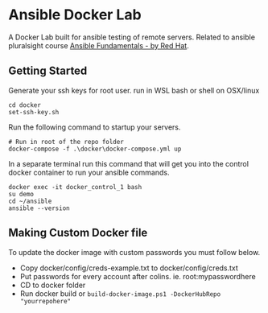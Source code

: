 # Ansible Docker Lab
A Docker Lab built for ansible testing of remote servers.  Related to ansible pluralsight course [Ansible Fundamentals - by Red Hat](https://app.pluralsight.com/library/courses/ansible-fundamentals/table-of-contents).

## Getting Started

Generate your ssh keys for root user. run in WSL bash or shell on OSX/linux

```shell
cd docker
set-ssh-key.sh
```

Run the following command to startup your servers.

```shell
# Run in root of the repo folder
docker-compose -f .\docker\docker-compose.yml up
```

In a separate terminal run this command that will get you into the control docker container to run your ansible commands.

``` shell
docker exec -it docker_control_1 bash
su demo
cd ~/ansible
ansible --version
```

## Making Custom Docker file

To update the docker image with custom passwords you must follow below.

* Copy docker/config/creds-example.txt to docker/config/creds.txt
* Put passwords for every account after colins. ie. root:mypasswordhere
* CD to docker folder
* Run docker build or ```build-docker-image.ps1 -DockerHubRepo "yourrepohere"```
